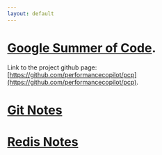 ```yaml
---
layout: default
---
```


<!-- Text can be **bold**, _italic_, or ~~strikethrough~~. -->

# [Google Summer of Code](./docs/gsoc.html).
Link to the project github page: [https://github.com/performancecopilot/pcp](https://github.com/performancecopilot/pcp).

# [Git Notes](./docs/git.html)

# [Redis Notes](./docs/redis.html)